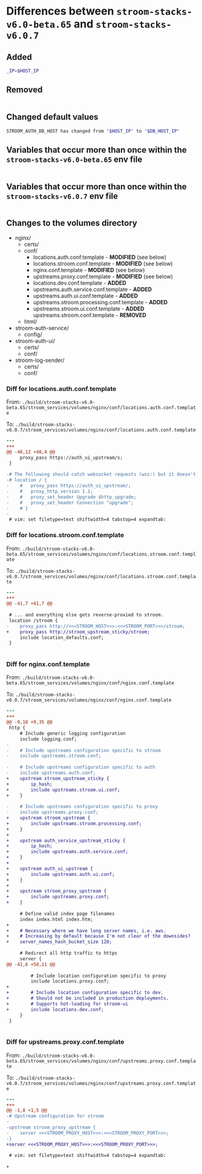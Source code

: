 # Differences between `stroom-stacks-v6.0-beta.65` and `stroom-stacks-v6.0.7`

## Added

```bash
_IP=$HOST_IP
```

## Removed

```bash
```

## Changed default values

```bash
STROOM_AUTH_DB_HOST has changed from "$HOST_IP" to "$DB_HOST_IP"
```

## Variables that occur more than once within the `stroom-stacks-v6.0-beta.65` env file

```bash
```

## Variables that occur more than once within the `stroom-stacks-v6.0.7` env file

```bash
```
## Changes to the volumes directory

* nginx/
    * certs/
    * conf/
        * locations.auth.conf.template - **MODIFIED** (see below)
        * locations.stroom.conf.template - **MODIFIED** (see below)
        * nginx.conf.template - **MODIFIED** (see below)
        * upstreams.proxy.conf.template - **MODIFIED** (see below)
        * locations.dev.conf.template - **ADDED**
        * upstreams.auth.service.conf.template - **ADDED**
        * upstreams.auth.ui.conf.template - **ADDED**
        * upstreams.stroom.processing.conf.template - **ADDED**
        * upstreams.stroom.ui.conf.template - **ADDED**
        upstreams.stroom.conf.template - **REMOVED**
    * html/
* stroom-auth-service/
    * config/
* stroom-auth-ui/
    * certs/
    * conf/
* stroom-log-sender/
    * certs/
    * conf/

### Diff for locations.auth.conf.template

From: `./build/stroom-stacks-v6.0-beta.65/stroom_services/volumes/nginx/conf/locations.auth.conf.template`

To:   `./build/stroom-stacks-v6.0.7/stroom_services/volumes/nginx/conf/locations.auth.conf.template`

```diff
--- 
+++ 
@@ -40,12 +40,4 @@
     proxy_pass https://auth_ui_upstream/s;
 }
 
-# The following should catch websocket requests (wss:) but it doesn't seem to work.
-# location / {
-    #   proxy_pass https://auth_ui_upstream/;
-    #   proxy_http_version 1.1;
-    #   proxy_set_header Upgrade $http_upgrade;
-    #   proxy_set_header Connection "upgrade"; 
-    # }
-
 # vim: set filetype=text shiftwidth=4 tabstop=4 expandtab:
```

### Diff for locations.stroom.conf.template

From: `./build/stroom-stacks-v6.0-beta.65/stroom_services/volumes/nginx/conf/locations.stroom.conf.template`

To:   `./build/stroom-stacks-v6.0.7/stroom_services/volumes/nginx/conf/locations.stroom.conf.template`

```diff
--- 
+++ 
@@ -41,7 +41,7 @@
 
 # ... and everything else gets reverse-proxied to stroom.
 location /stroom {
-    proxy_pass http://<<<STROOM_HOST>>>:<<<STROOM_PORT>>>/stroom;
+    proxy_pass http://stroom_upstream_sticky/stroom;
     include location_defaults.conf;
 }
 
```

### Diff for nginx.conf.template

From: `./build/stroom-stacks-v6.0-beta.65/stroom_services/volumes/nginx/conf/nginx.conf.template`

To:   `./build/stroom-stacks-v6.0.7/stroom_services/volumes/nginx/conf/nginx.conf.template`

```diff
--- 
+++ 
@@ -9,18 +9,35 @@
 http {
     # Include generic logging configuration
     include logging.conf;
-     
-    # Include upstreams configuration specific to stroom
-    include upstreams.stroom.conf;
 
-    # Include upstreams configuration specific to auth
-    include upstreams.auth.conf;
+    upstream stroom_upstream_sticky { 
+        ip_hash;
+        include upstreams.stroom.ui.conf;
+    }
 
-    # Include upstreams configuration specific to proxy
-    include upstreams.proxy.conf;
+    upstream stroom_upstream {
+        include upstreams.stroom.processing.conf;
+    }
+
+    upstream auth_service_upstream_sticky {
+        ip_hash;
+        include upstreams.auth.service.conf;
+    }
+
+    upstream auth_ui_upstream {
+        include upstreams.auth.ui.conf;
+    }
+
+    upstream stroom_proxy_upstream { 
+        include upstreams.proxy.conf;
+    }
 
     # Define valid index page filenames
     index index.html index.htm;
+
+    # Necessary where we have long server names, i.e. aws.
+    # Increasing by default because I'm not clear of the downsides?
+    server_names_hash_bucket_size 128;
 
     # Redirect all http traffic to https
     server {
@@ -41,6 +58,11 @@
 
         # Include location configuration specific to proxy
         include locations.proxy.conf;
+
+        # Include location configuration specific to dev.
+        # Should not be included in production deployments.
+        # Supports hot-loading for stroom-ui
+        include locations.dev.conf;
     }
 }
 
```

### Diff for upstreams.proxy.conf.template

From: `./build/stroom-stacks-v6.0-beta.65/stroom_services/volumes/nginx/conf/upstreams.proxy.conf.template`

To:   `./build/stroom-stacks-v6.0.7/stroom_services/volumes/nginx/conf/upstreams.proxy.conf.template`

```diff
--- 
+++ 
@@ -1,8 +1,5 @@
-# Upstream configuration for stroom
-
-upstream stroom_proxy_upstream {
-    server <<<STROOM_PROXY_HOST>>>:<<<STROOM_PROXY_PORT>>>;
-}
+server <<<STROOM_PROXY_HOST>>>:<<<STROOM_PROXY_PORT>>>;
 
 # vim: set filetype=text shiftwidth=4 tabstop=4 expandtab:
 
+
```
<!-- vim: set filetype=markdown -->